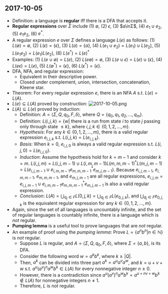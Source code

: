 ## 2017-10-05

- Definition: a language is __regular__ iff there is a DFA that accepts it.
- __Regular expressions__ over $Σ$ include (1) $∅$, (2) $ϵ$, (3) $a\inΣ$, (4) $e_1∪e_2$, (5) $e_1e_2$, (6) $e^*$.
- A regular expression $e$ over $Σ$ defines a language $L(e)$ as follows: (1) $L(∅) = ∅$, (2) $L(ϵ) = \{ϵ\}$, (3) $L(a) = \{a\}$, (4) $L(e_1∪ e_2) = L(e_1)∪L(e_2)$, (5) $L(e_1e_2) = L(e_1)L(e_2)$, (6) $L(e^*) = L(e)^*$
- Examples: (1) $L(e∪∅) = L(e)$, (2) $L(e∅) = ∅$, (3) $L(e∪ϵ) = L(e)∪\{ϵ\}$, (4) $L(eϵ) = L(e)$, (5) $L(∅^*) = \{ϵ\}$, (6) $L(ϵ^*) = \{ϵ\}$.
- DFA, NFA, and regular expression:
    - Equivalent in their descriptive power.
    - Closed under complement, union, intersection, concatenation, Kleene star.
- Theorem: For every regular expression $e$, there is an NFA $A$ s.t. $L(e) = L(A)$.
- $L(e) \subseteq L(A)$ proved by construction:
![2017-10-05.png](https://github.com/b00401062/b00401062.github.io/raw/master/電腦/Formal%20Languages%20and%20Automata%20Theory/2017-10-05.png)
- $L(A) \subseteq L(e)$ proved by induction:
    - Definition: $A = \langle\Sigma, Q, q_0, F, \delta\rangle$, where $Q = \{q_0,q_1,q_2,...,q_m\}$.
    - Definition: $L(i,j,k) = \{w|$ there is a run from state $i$ to state $j$ passing only through state $\le k\}$, where $i,j,k\in\{0,1,2,...,m\}$.
    - _Hypothesis_: For any $k\in\{0,1,2,...,m\}$, there is a valid regular expression $e_{i,j,k}$ s.t. $L(i,j,k) = L(e_{i,j,k})$.
    - _Basis_: When $k=0$, $e_{i,j,0}$ is always a valid regular expression s.t. $L(i,j,0) = L(e_{i,j,0})$.
    - _Induction_: Assume the hypothesis hold for $k=m-1$ and consider $k=m$. $L(i,j,m) = L(i,j,m-1) \cup L(i,m,m-1)L(m,m,m-1)^*L(m,j,m-1) = L(e_{i,j,m-1}\cup e_{i,m,m-1}e_{m,m,m-1}^*e_{m,j,m-1})$.  Because $e_{i,j,m-1}$, $e_{i,m,m-1}$, $e_{m,m,m-1}$, and $e_{m,j,m-1}$ are all regular expressions, $e_{i,j,m} = e_{i,j,m-1}\cup e_{i,m,m-1}e_{m,m,m-1}^*e_{m,j,m-1}$ is also a valid regular expression.
    - _Conclusion_: $L(A)=\bigcup_{q_j\in F} L(0,j,k) = \bigcup_{q_j\in F} L(e_{0,j,k})$, and $\bigcup_{q_j\in F} e_{0,j,k}$ is the equivalent regular expression for any $k\in\{0,1,2,...,m\}$.
- Again, since the set of all languages is uncountably infinite, and the set of regular languages is countably infinite, there is a language which is _not_ regular.
- __Pumping lemma__ is a useful tool to prove languages that are _not_ regular.
- An example of proof using the _pumping lemma_: Prove $L=\{a^nb^n|n\in\mathbb{N}\}$ is _not_ regular.
    - Suppose $L$ is regular, and $A = \langle\Sigma, Q, q_0, F, \delta\rangle$, where $\Sigma=\{a,b\}$, is its DFA.
    - Consider the following word $w=a^kb^k$, where $k\ge|Q|$.
    - Then, $a^k$ can be divided into three part $a^k = a^ua^va^w$, and $k=u+v+w$ s.t. $a^u(a^v)^na^wb^k \in L(A)$ for every nonnegative integer $n \ge 0$.
    - However, there is a contradiction since $a^u(a^v)^na^wb^k = a^{u+nv+w}b^k \not\in L(A)$ for nonnegative integers $n \ne 1$.
    - Therefore, $L$ is _not_ regular.
